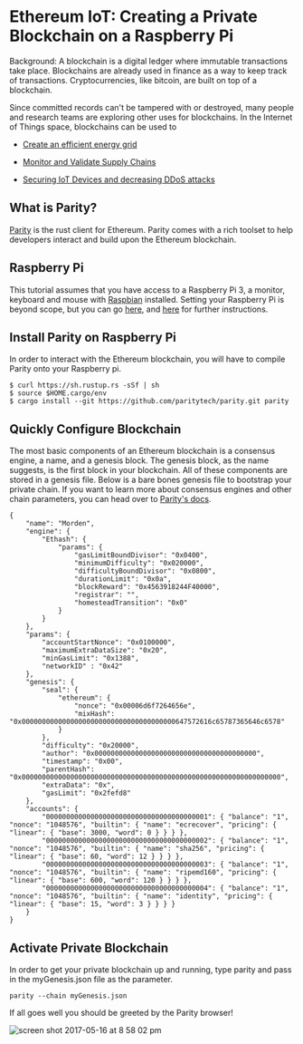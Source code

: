 # Ethereum IoT: Creating a Private Blockchain on a Raspberry Pi

Background: A blockchain is a digital ledger where immutable transactions take place. Blockchains are already used in finance as a way to keep track of transactions. Cryptocurrencies, like bitcoin, are built on top of a blockchain.

Since committed records can't be tampered with or destroyed, many people and research teams are exploring other uses for blockchains. In the Internet of Things space, blockchains can be used to 

* [Create an efficient energy grid](https://www.technologyreview.com/s/604227/blockchain-is-helping-to-build-a-new-kind-of-energy-grid/)


* [Monitor and Validate Supply Chains](https://www.mendix.com/blog/built-iot-application-10-days-using-watson-iot-ibm-blockchain/)


* [Securing IoT Devices and decreasing DDoS attacks](https://www.technologyreview.com/s/603298/a-secure-model-of-iot-with-blockchain/)


## What is Parity?

[Parity](https://parity.io/) is the rust client for Ethereum. Parity comes with a rich toolset to help developers interact and build upon the Ethereum blockchain.

## Raspberry Pi

This tutorial assumes that you have access to a Raspberry Pi 3, a monitor, keyboard and mouse with [Raspbian](https://www.raspberrypi.org/downloads/raspbian/) installed. Setting your Raspberry Pi is beyond scope, but you can go [here](http://lifehacker.com/the-always-up-to-date-guide-to-setting-up-your-raspberr-1781419054), and [here](https://www.raspberrypi.org/documentation/setup/) for further instructions. 

## Install Parity on Raspberry Pi

In order to interact with the Ethereum blockchain, you will have to compile Parity onto your Raspberry pi. 

```
$ curl https://sh.rustup.rs -sSf | sh
$ source $HOME.cargo/env
$ cargo install --git https://github.com/paritytech/parity.git parity
```

## Quickly Configure Blockchain

The most basic components of an Ethereum blockchain is a consensus engine, a name, and a genesis block. The genesis block, as the name suggests, is the first block in your blockchain. All of these components are stored in a genesis file. Below is a bare bones genesis file to bootstrap your private chain. If you want to learn more about consensus engines and other chain parameters, you can head over to [Parity's docs](https://github.com/paritytech/parity/wiki/Chain-specification).

```
{
	"name": "Morden",
	"engine": {
		"Ethash": {
			"params": {
				"gasLimitBoundDivisor": "0x0400",
				"minimumDifficulty": "0x020000",
				"difficultyBoundDivisor": "0x0800",
				"durationLimit": "0x0a",
				"blockReward": "0x4563918244F40000",
				"registrar": "",
				"homesteadTransition": "0x0"
			}
		}
	},
	"params": {
		"accountStartNonce": "0x0100000",
		"maximumExtraDataSize": "0x20",
		"minGasLimit": "0x1388",
		"networkID" : "0x42"
	},
	"genesis": {
		"seal": {
			"ethereum": {
				"nonce": "0x00006d6f7264656e",
				"mixHash": "0x00000000000000000000000000000000000000647572616c65787365646c6578"
			}
		},
		"difficulty": "0x20000",
		"author": "0x0000000000000000000000000000000000000000",
		"timestamp": "0x00",
		"parentHash": "0x0000000000000000000000000000000000000000000000000000000000000000",
		"extraData": "0x",
		"gasLimit": "0x2fefd8"
	},
	"accounts": {
		"0000000000000000000000000000000000000001": { "balance": "1", "nonce": "1048576", "builtin": { "name": "ecrecover", "pricing": { "linear": { "base": 3000, "word": 0 } } } },
		"0000000000000000000000000000000000000002": { "balance": "1", "nonce": "1048576", "builtin": { "name": "sha256", "pricing": { "linear": { "base": 60, "word": 12 } } } },
		"0000000000000000000000000000000000000003": { "balance": "1", "nonce": "1048576", "builtin": { "name": "ripemd160", "pricing": { "linear": { "base": 600, "word": 120 } } } },
		"0000000000000000000000000000000000000004": { "balance": "1", "nonce": "1048576", "builtin": { "name": "identity", "pricing": { "linear": { "base": 15, "word": 3 } } } }
	}
}
```

## Activate Private Blockchain 

In order to get your private blockchain up and running, type parity and pass in the myGenesis.json file as the parameter.

`parity --chain myGenesis.json`

If all goes well you should be greeted by the Parity browser!

![screen shot 2017-05-16 at 8 58 02 pm](https://cloud.githubusercontent.com/assets/1463964/26184118/e6c5ebb6-3b50-11e7-8269-539e38bd6fa1.png)
